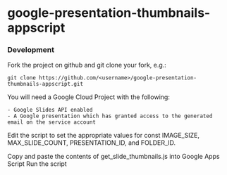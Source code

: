 # google-presentation-thumbnails-appscript

### Development

Fork the project on github and git clone your fork, e.g.:

    git clone https://github.com/<username>/google-presentation-thumbnails-appscript.git
    
You will need a Google Cloud Project with the following:

    - Google Slides API enabled
    - A Google presentation which has granted access to the generated email on the service account

Edit the script to set the appropriate values for const IMAGE_SIZE, MAX_SLIDE_COUNT, PRESENTATION_ID, and FOLDER_ID.

Copy and paste the contents of get_slide_thumbnails.js into Google Apps Script
Run the script
